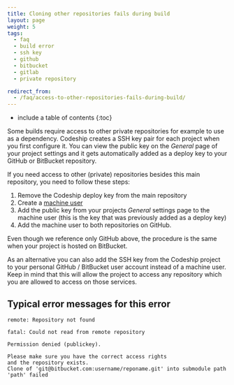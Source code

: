 ```yaml
---
title: Cloning other repositories fails during build
layout: page
weight: 5
tags:
  - faq
  - build error
  - ssh key
  - github
  - bitbucket
  - gitlab
  - private repository

redirect_from:
  - /faq/access-to-other-repositories-fails-during-build/
---
```


* include a table of contents
{:toc}

Some builds require access to other private repositories for example to use as a dependency. Codeship creates a SSH key pair for each project when you first configure it. You can view the public key on the _General_ page of your project settings and it gets automatically added as a deploy key to your GitHub or BitBucket repository.

If you need access to other (private) repositories besides this main repository, you need to follow these steps:

1. Remove the Codeship deploy key from the main repository
2. Create a [machine user](https://developer.github.com/guides/managing-deploy-keys/#machine-users)
3. Add the public key from your projects _General_ settings page to the machine user (this is the key that was previously added as a deploy key)
4. Add the machine user to both repositories on GitHub.

Even though we reference only GitHub above, the procedure is the same when your project is hosted on BitBucket.

As an alternative you can also add the SSH key from the Codeship project to your personal GitHub / BitBucket user account instead of a machine user. Keep in mind that this will allow the project to access any repository which you are allowed to access on those services.

## Typical error messages for this error

```shell
remote: Repository not found
```

```shell
fatal: Could not read from remote repository
```

```shell
Permission denied (publickey).
```

```
Please make sure you have the correct access rights
and the repository exists.
Clone of 'git@bitbucket.com:username/reponame.git' into submodule path 'path' failed
```
